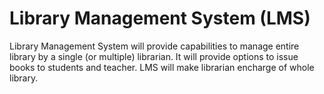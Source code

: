 
# Library Management System (LMS)

Library Management System will provide capabilities to manage entire library by a single (or multiple) librarian. It will provide options to issue books to students and teacher. LMS will make librarian encharge of whole library.

